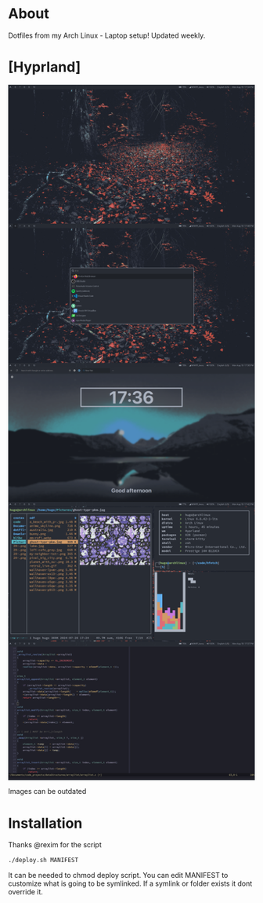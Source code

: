 # About

Dotfiles from my Arch Linux - Laptop setup! Updated weekly.

# [Hyprland]

<img src="https://raw.githubusercontent.com/hugocotoflorez/dotfiles/main/.img/image1.png" align="center" alt="picture">
<img src="https://raw.githubusercontent.com/hugocotoflorez/dotfiles/main/.img/image6.png" align="center" alt="picture">
<img src="https://raw.githubusercontent.com/hugocotoflorez/dotfiles/main/.img/image2.png" align="center" alt="picture">
<img src="https://raw.githubusercontent.com/hugocotoflorez/dotfiles/main/.img/image5.png" align="center" alt="picture">
<img src="https://raw.githubusercontent.com/hugocotoflorez/dotfiles/main/.img/image3.png" align="center" alt="picture">

Images can be outdated

# Installation

Thanks @rexim for the script

```sh
./deploy.sh MANIFEST
```

It can be needed to chmod deploy script. You can edit MANIFEST to customize what is going to be symlinked. If
a symlink or folder exists it dont override it.
